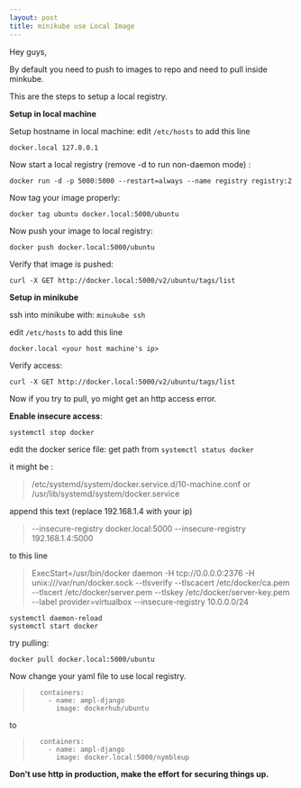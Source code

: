 ```yaml
---
layout: post
title: minikube use Local Image
---
```


Hey guys, 

By default you need to push to images to repo and need to pull inside minkube.

This are the steps to setup a local registry.

**Setup in local machine**

Setup hostname in local machine: edit `/etc/hosts` to add this line

    docker.local 127.0.0.1

Now start a local registry (remove -d to run non-daemon mode) :

    docker run -d -p 5000:5000 --restart=always --name registry registry:2

Now tag your image properly:

    docker tag ubuntu docker.local:5000/ubuntu

Now push your image to local registry:

    docker push docker.local:5000/ubuntu

Verify that image is pushed:

    curl -X GET http://docker.local:5000/v2/ubuntu/tags/list

**Setup in minikube**

ssh into minikube with: `minukube ssh`

edit `/etc/hosts` to add this line

    docker.local <your host machine's ip>

Verify access:

    curl -X GET http://docker.local:5000/v2/ubuntu/tags/list

Now if you try to pull, yo might get an http access error.

**Enable insecure access**:

    systemctl stop docker

edit the docker serice file: get path from ```systemctl status docker```

it might be : 

> /etc/systemd/system/docker.service.d/10-machine.conf  or 
> /usr/lib/systemd/system/docker.service

append this text (replace 192.168.1.4 with your ip)

> --insecure-registry docker.local:5000 --insecure-registry 192.168.1.4:5000

to this line 

> ExecStart=/usr/bin/docker daemon -H tcp://0.0.0.0:2376 -H
> unix:///var/run/docker.sock --tlsverify --tlscacert /etc/docker/ca.pem
> --tlscert /etc/docker/server.pem --tlskey /etc/docker/server-key.pem --label provider=virtualbox --insecure-registry 10.0.0.0/24

    systemctl daemon-reload
    systemctl start docker

try pulling:

    docker pull docker.local:5000/ubuntu

Now change your yaml file to use local registry.

>       containers:
>         - name: ampl-django
>           image: dockerhub/ubuntu

to 

>       containers:
>         - name: ampl-django
>           image: docker.local:5000/nymbleup


**Don't use http in production, make the effort for securing things up.**


  [1]: https://stackoverflow.com/a/46068235/3701807
